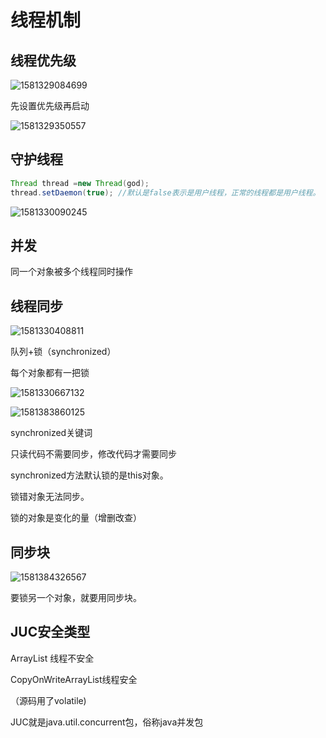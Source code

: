 # 线程机制

## 线程优先级

![1581329084699](C:\Users\57246\AppData\Roaming\Typora\typora-user-images\1581329084699.png)

先设置优先级再启动

![1581329350557](C:\Users\57246\AppData\Roaming\Typora\typora-user-images\1581329350557.png)



## 守护线程

```java
Thread thread =new Thread(god);
thread.setDaemon(true);	//默认是false表示是用户线程，正常的线程都是用户线程。

```

![1581330090245](C:\Users\57246\AppData\Roaming\Typora\typora-user-images\1581330090245.png)



## 并发

同一个对象被多个线程同时操作



## 线程同步

![1581330408811](C:\Users\57246\AppData\Roaming\Typora\typora-user-images\1581330408811.png)

队列+锁（synchronized）

每个对象都有一把锁

![1581330667132](C:\Users\57246\AppData\Roaming\Typora\typora-user-images\1581330667132.png)



![1581383860125](C:\Users\57246\AppData\Roaming\Typora\typora-user-images\1581383860125.png)

synchronized关键词

只读代码不需要同步，修改代码才需要同步

synchronized方法默认锁的是this对象。

锁错对象无法同步。

锁的对象是变化的量（增删改查）

## 同步块

![1581384326567](C:\Users\57246\AppData\Roaming\Typora\typora-user-images\1581384326567.png)

要锁另一个对象，就要用同步块。

## JUC安全类型

ArrayList 线程不安全

CopyOnWriteArrayList线程安全

（源码用了volatile)

 JUC就是java.util.concurrent包，俗称java并发包 